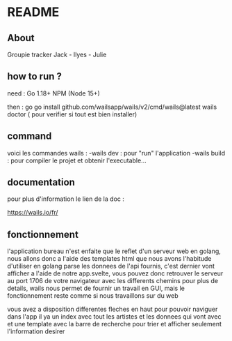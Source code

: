 # README

## About

Groupie tracker  Jack - Ilyes - Julie

## how to run ?

need :
    Go 1.18+
    NPM (Node 15+)

then :
    go go install github.com/wailsapp/wails/v2/cmd/wails@latest
    wails doctor ( pour verifier si tout est bien installer)


## command

voici les commandes wails : 
    -wails dev : pour "run" l'application
    -wails build : pour compiler le projet et obtenir l'executable...

## documentation

pour plus d'information le lien de la doc :

https://wails.io/fr/

## fonctionnement

l'application bureau n'est enfaite que le reflet d'un serveur web en golang, nous allons donc a l'aide des templates html que nous avons l'habitude d'utiliser en golang
parse les donnees de l'api fournis, c'est dernier vont afficher a l'aide de notre app.svelte, vous pouvez donc retrouver le serveur au port 1706 de votre navigateur avec 
les differents chemins pour plus de details, wails nous permet de fournir un travail en GUI, mais le fonctionnement reste comme si nous travaillons sur du web

vous avez a disposition differentes fleches en haut pour pouvoir naviguer dans l'app il ya un index avec tout les artistes et les donnees qui vont avec et une template
avec la barre de recherche pour trier et afficher seulement l'information desirer

